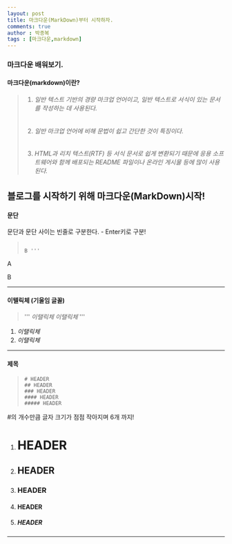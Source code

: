```yaml
---
layout: post
title: 마크다운(MarkDown)부터 시작하자.
comments: true
author : 박종복
tags : [마크다운,markdown]
---
```


### 마크다운 배워보기.
#### 마크다운(markdown)이란?
> 1. ###### 일반 텍스트 기반의 경량 마크업 언어이고, 일반 텍스트로 서식이 있는 문서를 작성하는 데 사용된다.  
> 2. ###### 일반 마크업 언어에 비해 문법이 쉽고 간단한 것이 특징이다.  
> 3. ###### HTML과 리치 텍스트(RTF) 등 서식 문서로 쉽게 변환되기 때문에 응용 소프트웨어와 함께 배포되는 README 파일이나 온라인 게시물 등에 많이 사용된다.  

 블로그를 시작하기 위해 마크다운(MarkDown)시작!
---

#### 문단
문단과 문단 사이는 빈줄로 구분한다. - Enter키로 구분!


> ``` A
> 
> B '''

A

B

---

#### 이텔릭체 (기울임 글꼴)
> ''' *이탤릭체*
> _이탤릭체_ '''

1. *이탤릭체*
2. _이탤릭체_

---

#### 제목
> `# HEADER`  
> `## HEADER`    
> `### HEADER`    
> `#### HEADER`    
> `##### HEADER`    

#의 개수만큼 글자 크기가 점점 작아지며 6개 까지!

1. # HEADER  
2. ## HEADER  
3. ### HEADER  
4. #### HEADER  
5. ##### HEADER  

---


